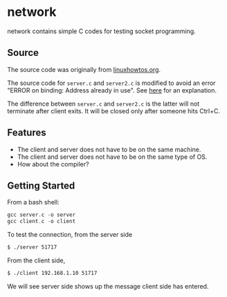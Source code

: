 network
=======
network contains simple C codes for testing socket programming. 

## Source

The source code was originally from [linuxhowtos.org](http://www.linuxhowtos.org/C_C++/socket.htm).

The source code for `server.c` and `server2.c` is modified to avoid an error "ERROR on binding: Address already in use". See [here](http://www.yolinux.com/TUTORIALS/Sockets.html) for an explanation.

The difference between `server.c` and `server2.c` is the latter will not terminate after client exits. It will be closed only after someone hits Ctrl+C.

## Features

* The client and server does not have to be on the same machine.
* The client and server does not have to be on the same type of OS.
* How about the compiler?

## Getting Started

From a bash shell:

```c
gcc server.c -o server
gcc client.c -o client
```

To test the connection, from the server side
```bash
$ ./server 51717
```

From the client side,
```bash
$ ./client 192.168.1.10 51717
```

We will see server side shows up the message client side has entered.



